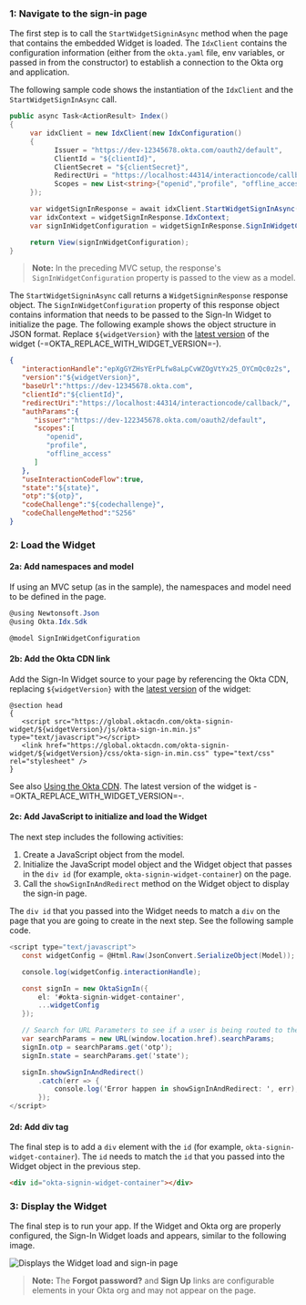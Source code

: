 ### 1: Navigate to the sign-in page

The first step is to call the `StartWidgetSigninAsync` method when the page that contains the embedded Widget is loaded. The `IdxClient` contains the configuration information (either from the `okta.yaml` file, env variables, or passed in from the constructor) to establish a connection to the Okta org and application.

The following sample code shows the instantiation of the `IdxClient` and the `StartWidgetSignInAsync` call.

```csharp
public async Task<ActionResult> Index()
{
     var idxClient = new IdxClient(new IdxConfiguration()
     {
           Issuer = "https://dev-12345678.okta.com/oauth2/default",
           ClientId = "${clientId}",
           ClientSecret = "${clientSecret}",
           RedirectUri = "https://localhost:44314/interactioncode/callback/",
           Scopes = new List<string>{"openid","profile", "offline_access"}
     });

     var widgetSignInResponse = await idxClient.StartWidgetSignInAsync(default);
     var idxContext = widgetSignInResponse.IdxContext;
     var signInWidgetConfiguration = widgetSignInResponse.SignInWidgetConfiguration;

     return View(signInWidgetConfiguration);
}
```

> **Note:** In the preceding MVC setup, the response's `SignInWidgetConfiguration` property is passed to the view as a model.

The `StartWidgetSigninAsync` call returns a `WidgetSigninResponse` response object. The `SignInWidgetConfiguration` property of this response object contains information that needs to be passed to the Sign-In Widget to initialize the page. The following example shows the object structure in JSON format. Replace `${widgetVersion}` with the [latest version](https://github.com/okta/okta-signin-widget/releases/) of the widget (-=OKTA_REPLACE_WITH_WIDGET_VERSION=-).

```json
{
   "interactionHandle":"epXgGYZHsYErPLfw8aLpCvWZOgVtYx25_OYCmQc0z2s",
   "version":"${widgetVersion}",
   "baseUrl":"https://dev-12345678.okta.com",
   "clientId":"${clientId}",
   "redirectUri":"https://localhost:44314/interactioncode/callback/",
   "authParams":{
      "issuer":"https://dev-122345678.okta.com/oauth2/default",
      "scopes":[
         "openid",
         "profile",
         "offline_access"
      ]
   },
   "useInteractionCodeFlow":true,
   "state":"${state}",
   "otp":"${otp}",
   "codeChallenge":"${codechallenge}",
   "codeChallengeMethod":"S256"
}
```

### 2: Load the Widget

#### 2a: Add namespaces and model

If using an MVC setup (as in the sample), the namespaces and model need to be defined in the page.

```csharp
@using Newtonsoft.Json
@using Okta.Idx.Sdk

@model SignInWidgetConfiguration
```

#### 2b: Add the Okta CDN link

Add the Sign-In Widget source to your page by referencing the Okta CDN, replacing `${widgetVersion}` with the [latest version](https://github.com/okta/okta-signin-widget/releases/) of the widget:

```razor
@section head
{
   <script src="https://global.oktacdn.com/okta-signin-widget/${widgetVersion}/js/okta-sign-in.min.js" type="text/javascript"></script>
   <link href="https://global.oktacdn.com/okta-signin-widget/${widgetVersion}/css/okta-sign-in.min.css" type="text/css" rel="stylesheet" />
}
```

See also [Using the Okta CDN](https://github.com/okta/okta-signin-widget#using-the-okta-cdn). The latest version of the widget is -=OKTA_REPLACE_WITH_WIDGET_VERSION=-.

#### 2c: Add JavaScript to initialize and load the Widget

The next step includes the following activities:

1. Create a JavaScript object from the model.
1. Initialize the JavaScript model object and the Widget object that passes in the `div id` (for example, `okta-signin-widget-container`) on the page.
1. Call the `showSignInAndRedirect` method on the Widget object to display the sign-in page.

The `div id` that you passed into the Widget needs to match a `div` on the page that you are going to create in the next step. See the following sample code.

```csharp
<script type="text/javascript">
   const widgetConfig = @Html.Raw(JsonConvert.SerializeObject(Model));

   console.log(widgetConfig.interactionHandle);

   const signIn = new OktaSignIn({
       el: '#okta-signin-widget-container',
       ...widgetConfig
   });

   // Search for URL Parameters to see if a user is being routed to the application to recover password
   var searchParams = new URL(window.location.href).searchParams;
   signIn.otp = searchParams.get('otp');
   signIn.state = searchParams.get('state');

   signIn.showSignInAndRedirect()
       .catch(err => {
           console.log('Error happen in showSignInAndRedirect: ', err);
       });
</script>
```

#### 2d: Add div tag

The final step is to add a `div` element with the `id` (for example, `okta-signin-widget-container`). The `id` needs to match the `id` that you passed into the Widget object in the previous step.

```html
<div id="okta-signin-widget-container"></div>
```

### 3: Display the Widget

The final step is to run your app. If the Widget and Okta org are properly configured, the Sign-In Widget loads and appears, similar to the following image.

<div class="common-image-format">

![Displays the Widget load and sign-in page](/img/oie-embedded-sdk/oie-embedded-widget-use-case-load-screen-signin.png)

</div>

> **Note:** The **Forgot password?** and **Sign Up** links are configurable elements in your Okta org and may not appear on the page.
